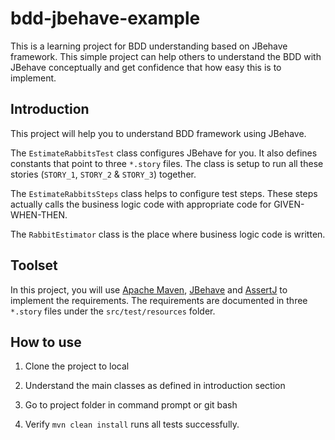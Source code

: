 # bdd-jbehave-example
This is a learning project for BDD understanding based on JBehave framework. This simple project can help others to understand the BDD with JBehave conceptually and get confidence that how easy this is to implement.

## Introduction

This project will help you to understand BDD framework using JBehave.

The `EstimateRabbitsTest` class configures JBehave for you. It also defines constants that point to three `*.story` files. The class is setup to run all these stories (`STORY_1`, `STORY_2` & `STORY_3`) together.

The `EstimateRabbitsSteps` class helps to configure test steps. These steps actually calls the business logic code with appropriate code for GIVEN-WHEN-THEN.

The `RabbitEstimator` class is the place where business logic code is written. 

## Toolset

In this project, you will use [Apache Maven](https://maven.apache.org/users/index.html), [JBehave](http://jbehave.org/reference/stable/) and [AssertJ](https://joel-costigliola.github.io/assertj/) to implement the requirements. The requirements are documented in three `*.story` files under the `src/test/resources` folder.

## How to use

1. Clone the project to local

2. Understand the main classes as defined in introduction section

3. Go to project folder in command prompt or git bash

4. Verify `mvn clean install` runs all tests successfully.
